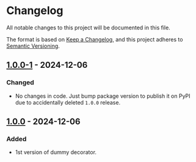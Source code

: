 # Changelog

All notable changes to this project will be documented in this file.

The format is based on [Keep a Changelog](https://keepachangelog.com/en/1.1.0/),
and this project adheres to [Semantic Versioning](https://semver.org/spec/v2.0.0.html).

## [1.0.0-1] - 2024-12-06

### Changed

- No changes in code. Just bump package version to publish it on PyPI due to accidentally deleted `1.0.0` release.

## [1.0.0] - 2024-12-06

### Added

- 1st version of dummy decorator.

[1.0.0-1]: https://github.com/alexstaf/dummy-decorator/releases/tag/1.0.0-1
[1.0.0]: https://github.com/alexstaf/dummy-decorator/releases/tag/1.0.0
